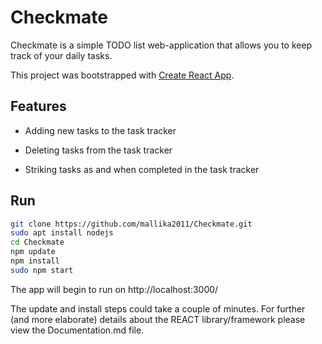 # Checkmate

Checkmate is a simple TODO list web-application that allows you to keep track of your daily tasks.

This project was bootstrapped with [Create React App](https://github.com/facebook/create-react-app).

## Features

* Adding new tasks to the task tracker

* Deleting tasks from the task tracker

* Striking tasks as and when completed in the task tracker

## Run

```bash
git clone https://github.com/mallika2011/Checkmate.git
sudo apt install nodejs
cd Checkmate
npm update
npm install
sudo npm start
```
The app will begin to run on http://localhost:3000/

The update and install steps could take a couple of minutes.
For further (and more elaborate) details about the REACT library/framework please view the Documentation.md file.
